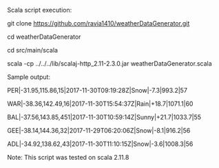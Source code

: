 Scala script execution:

git clone https://github.com/ravia1410/weatherDataGenerator.git

cd weatherDataGenerator

cd src/main/scala

scala -cp ../../../lib/scalaj-http_2.11-2.3.0.jar weatherDataGenerator.scala



Sample output:

PER|-31.95,115.86,15|2017-11-30T09:19:28Z|Snow|-7.3|993.2|57

WAR|-38.36,142.49,16|2017-11-30T15:54:37Z|Rain|+18.7|1071.1|60

BAL|-37.56,143.85,451|2017-11-30T10:59:14Z|Sunny|+21.7|1033.7|55

GEE|-38.14,144.36,32|2017-11-29T06:20:06Z|Snow|-8.1|916.2|56

ADL|-34.92,138.62,43|2017-11-30T11:10:15Z|Snow|-3.6|1008.3|56


Note: This script was tested on scala 2.11.8
